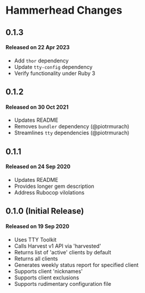 # Hammerhead Changes

## 0.1.3

#### Released on 22 Apr 2023

* Add `thor` dependency
* Update `tty-config` dependency
* Verify functionality under Ruby 3

## 0.1.2

#### Released on 30 Oct 2021

* Updates README
* Removes `bundler` dependency (@piotrmurach)
* Streamlines `tty` dependencies (@piotrmurach)

## 0.1.1

#### Released on 24 Sep 2020

* Updates README
* Provides longer gem description
* Address Rubocop vilolations

## 0.1.0 (Initial Release)

#### Released on 19 Sep 2020

* Uses TTY Toolkit
* Calls Harvest v1 API via 'harvested'
* Returns list of 'active' clients by default
* Returns all clients
* Generates weekly status report for specified client
* Supports client 'nicknames'
* Supports client exclusions
* Supports rudimentary configuration file

